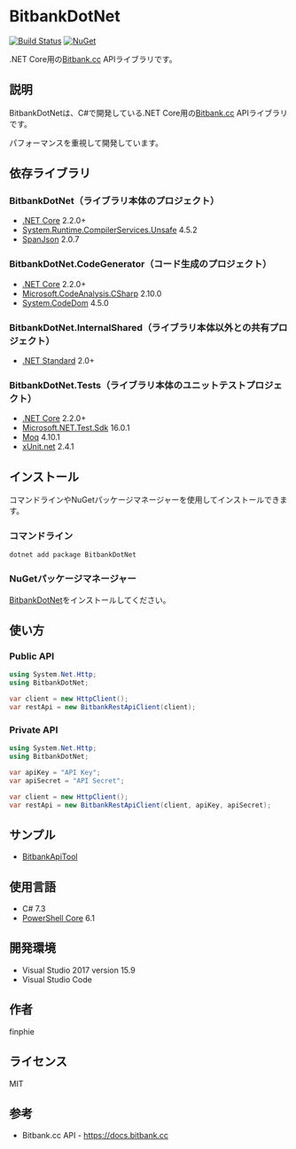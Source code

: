 # BitbankDotNet

[![Build Status](https://dev.azure.com/finphie/BitbankDotNet/_apis/build/status/finphie.BitbankDotNet)](https://dev.azure.com/finphie/BitbankDotNet/_build/latest?definitionId=1)
[![NuGet](https://img.shields.io/nuget/v/BitbankDotNet.svg)](https://www.nuget.org/packages/BitbankDotNet)

.NET Core用の[Bitbank.cc](https://bitbank.cc) APIライブラリです。

## 説明

BitbankDotNetは、C#で開発している.NET Core用の[Bitbank.cc](https://bitbank.cc) APIライブラリです。

パフォーマンスを重視して開発しています。

## 依存ライブラリ

### BitbankDotNet（ライブラリ本体のプロジェクト）

- [.NET Core](https://dotnet.microsoft.com/download) 2.2.0+
- [System.Runtime.CompilerServices.Unsafe](https://www.nuget.org/packages/System.Runtime.CompilerServices.Unsafe) 4.5.2
- [SpanJson](https://github.com/Tornhoof/SpanJson) 2.0.7

### BitbankDotNet.CodeGenerator（コード生成のプロジェクト）

- [.NET Core](https://dotnet.microsoft.com/download) 2.2.0+
- [Microsoft.CodeAnalysis.CSharp](https://github.com/dotnet/roslyn) 2.10.0
- [System.CodeDom](https://www.nuget.org/packages/System.CodeDom) 4.5.0

### BitbankDotNet.InternalShared（ライブラリ本体以外との共有プロジェクト）

- [.NET Standard](https://github.com/dotnet/standard) 2.0+

### BitbankDotNet.Tests（ライブラリ本体のユニットテストプロジェクト）

- [.NET Core](https://dotnet.microsoft.com/download) 2.2.0+
- [Microsoft.NET.Test.Sdk](https://github.com/microsoft/vstest) 16.0.1
- [Moq](https://github.com/moq/moq4) 4.10.1
- [xUnit.net](https://github.com/xunit/xunit) 2.4.1

## インストール

コマンドラインやNuGetパッケージマネージャーを使用してインストールできます。

### コマンドライン

```shell
dotnet add package BitbankDotNet
```

### NuGetパッケージマネージャー

[BitbankDotNet](https://www.nuget.org/packages/BitbankDotNet)をインストールしてください。

## 使い方

### Public API

```csharp
using System.Net.Http;
using BitbankDotNet;

var client = new HttpClient();
var restApi = new BitbankRestApiClient(client);
```

### Private API

```csharp
using System.Net.Http;
using BitbankDotNet;

var apiKey = "API Key";
var apiSecret = "API Secret";

var client = new HttpClient();
var restApi = new BitbankRestApiClient(client, apiKey, apiSecret);
```

## サンプル

- [BitbankApiTool](https://github.com/finphie/BitbankApiTool)

## 使用言語

- C# 7.3
- [PowerShell Core](https://github.com/PowerShell/PowerShell) 6.1

## 開発環境

- Visual Studio 2017 version 15.9
- Visual Studio Code

## 作者

finphie

## ライセンス

MIT

## 参考

- Bitbank.cc API - <https://docs.bitbank.cc>